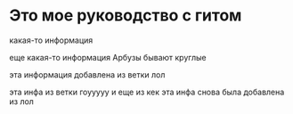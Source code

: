 # Это мое руководство с гитом

какая-то информация

еще какая-то информация Арбузы бывают круглые

эта информация добавлена из ветки лол

эта инфа из ветки гоууууу и еще из кек
эта инфа снова была добавлена из лол
